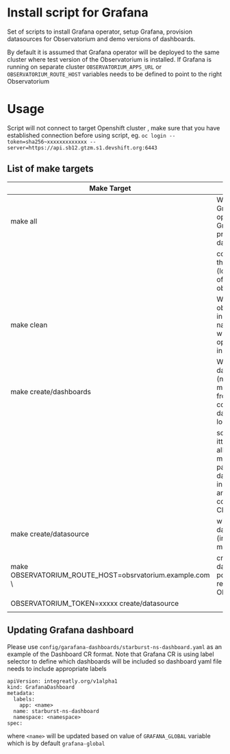 # Install script for Grafana 

Set of scripts to install Grafana operator, setup Grafana, provision datasources for Observatorium and demo versions of dashboards. 

By default it is assumed that Grafana operator will be deployed to the same cluster where test version of the Observatorium is installed. If Grafana is running on separate cluster `OBSERVATORIUM_APPS_URL` or `OBSERVATORIUM_ROUTE_HOST` variables needs to be defined to point to the right Observatorium

# Usage

Script will not connect to target Openshift cluster , make sure that you have established connection before using script, eg.
`oc login --token=sha256~xxxxxxxxxxxxx --server=https://api.sb12.gtzm.s1.devshift.org:6443`

## List of make targets

| Make Target | Description |
|-------------|-------------|
| make all| Will install Grafana operator, create Grafana CR and provision datasource|
|      | connecting to the default (local version) of the observatorium
| make clean| Will delete all objects including namespace where Grafana operator is installed|
| make create/dashboards| Will deploy dashboards (not part of the make all target) from config/grafana-dashboards location |
|  | script will itterate through all of files matching pattern *-dashboard.yaml in the directory and will create corresponding CRs |
| make create/datasource | will create new datasource (included in make all)|
| make OBSERVATORIUM_ROUTE_HOST=obsrvatorium.example.com \ | create datasource that points to the remote Observatorium |
|      OBSERVATORIUM_TOKEN=xxxxx create/datasource ||
|||

## Updating Grafana dashboard 

Please use `config/garafana-dashboards/starburst-ns-dashboard.yaml` as an example of the Dashboard CR format. Note that Grafana CR is using label selector to define which dashboards will be included so dashboard yaml file needs to include appropriate labels

```
apiVersion: integreatly.org/v1alpha1
kind: GrafanaDashboard
metadata:
  labels:
    app: <name>
  name: starburst-ns-dashboard
  namespace: <namespace>
spec:
```
where `<name>` will be updated based on value of `GRAFANA_GLOBAL` variable which is by default `grafana-global`
